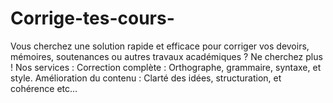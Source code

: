 # Corrige-tes-cours-
Vous cherchez une solution rapide et efficace pour corriger vos devoirs, mémoires, soutenances ou autres travaux académiques ? Ne cherchez plus ! Nos services : Correction complète : Orthographe, grammaire, syntaxe, et style. Amélioration du contenu : Clarté des idées, structuration, et cohérence etc…
